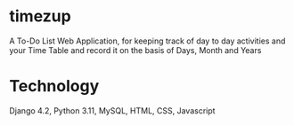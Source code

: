# timezup
A To-Do List Web Application, for keeping track of day to day activities and your Time Table and record it on the basis of Days, Month and Years
# Technology
Django 4.2,
Python 3.11,
MySQL,
HTML,
CSS,
Javascript

